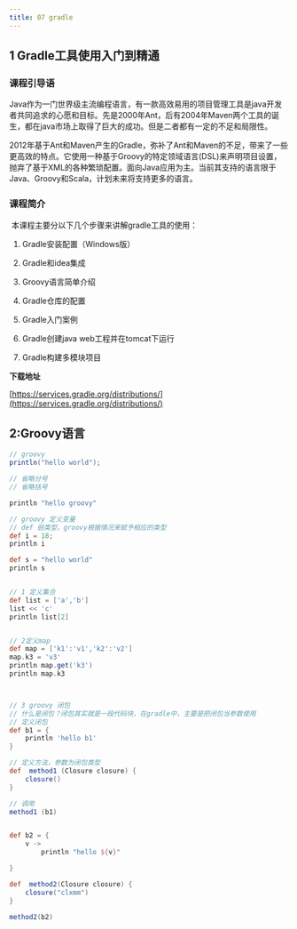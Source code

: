 ```yaml
---
title: 07 gradle
---
```


## 1 Gradle工具使用入门到精通

### 课程引导语

​     Java作为一门世界级主流编程语言，有一款高效易用的项目管理工具是java开发者共同追求的心愿和目标。先是2000年Ant，后有2004年Maven两个工具的诞生，都在java市场上取得了巨大的成功。但是二者都有一定的不足和局限性。

​     2012年基于Ant和Maven产生的Gradle，弥补了Ant和Maven的不足，带来了一些更高效的特点。它使用一种基于Groovy的特定领域语言(DSL)来声明项目设置，抛弃了基于XML的各种繁琐配置。面向Java应用为主。当前其支持的语言限于Java、Groovy和Scala，计划未来将支持更多的语言。

### 课程简介

​    本课程主要分以下几个步骤来讲解gradle工具的使用：

1. Gradle安装配置（Windows版）

2. Gradle和idea集成

3. Groovy语言简单介绍

4. Gradle仓库的配置

5. Gradle入门案例

6. Gradle创建java web工程并在tomcat下运行

7. Gradle构建多模块项目



**下载地址**

[https://services.gradle.org/distributions/](https://services.gradle.org/distributions/)

## 2:Groovy语言

```groovy
// groovy
println("hello world");

// 省略分号
// 省略括号

println "hello groovy"

// groovy 定义变量
// def 弱类型，groovy根据情况来赋予相应的类型
def i = 18;
println i

def s = "hello world"
println s


// 1 定义集合
def list = ['a','b']
list << 'c'
println list[2]


// 2定义map
def map = ['k1':'v1','k2':'v2']
map.k3 = 'v3'
println map.get('k3')
println map.k3



// 3 groovy 闭包
// 什么是闭包？闭包其实就是一段代码块，在gradle中，主要是把闭包当参数使用
// 定义闭包
def b1 = {
    println 'hello b1'
}

// 定义方法，参数为闭包类型
def  method1 (Closure closure) {
    closure()
}

// 调用
method1 (b1)


def b2 = {
    v ->
        println "hello ${v}"

}

def  method2(Closure closure) {
    closure("clxmm")
}

method2(b2)


```

